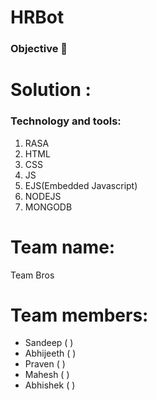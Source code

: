 # HRBot

### Objective :dart:


# Solution : 


### Technology and tools:
1. RASA
2. HTML
3. CSS
4. JS
5. EJS(Embedded Javascript)
6. NODEJS
7. MONGODB

# Team name:  
Team Bros

<h1>Team members:</h1>

<ul>
  <li>Sandeep ( ) </li>
  <li>Abhijeeth ( ) </li>
  <li>Praven ( ) </li>
  <li>Mahesh ( ) </li>
  <li>Abhishek ( ) </li>
</ul>
